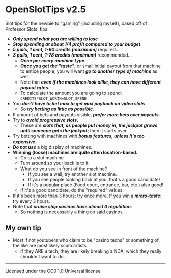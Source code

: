 # OpenSlotTips v2.5
Slot tips for the newbie to "gaming" (including myself), based off of Professor Slots' tips.


* ***Only spend what you are willing to lose***
* ***Stop spending at about 1/4 profit compared to your budget***
* ***5 pulls, 1 cent, 1-90 credits (maximum)*** required... 
* ***3 pulls, 1 cent, 1-78 credits (maximum)*** recommended... 
	* ***Once per every machine type***
	* ***Once you get the "taste"***, or small initial payout from that machine to entice people, you will want ***go to another type of machine*** as well.
	* Note that ***even if the machines look alike, they can have different payout rates.***
  * To calculate the amount you are going to spend: `CREDITS*SLOT_WORTH=SLOT_SPEND`
* You ***don't have to bet max to get max payback on video slots***
	* So ***try betting as little as possible.***
* If amount of bets and payouts visible, ***prefer more bets over payouts.***
* Try to ***avoid progressive slots.***
  * These are ***slots that, as people put money in, the jackpot grows until someone gets the jackpot***; then it starts over.
* Try betting with machines with ***bonus features, unless it's too expensive.***
* ***Do not use*** a big display of machines.
* **Winning (loose) machines are quite often location-based.**
	* Go to a slot machine
	* Turn around so your back is to it
	* What do you see in front of the machine?
		* If you see a wall, try another slot machine.
		* If you see people looking back at you, that's a good candidate!
		* If it's a popular place (Food court, entrance, bar, etc.) also good!
	* If it's a good candidate, do the "required" values. 
* If it's been more than 3 hours: try once more. If you win a ***micro-taste***: try every 3 hours.
* Note that ***cruise ship casinos have almost 0 regulation.***
	* So nothing is necessarily a thing on said casinos.

## My own tip

* Most if not youtubers who claim to be "casino techs" or something of the like are most likely scam artists.
	* If they ARE a tech, they are likely breaking a NDA, which they really shouldn't want to do.

- - - -

Licensed under the CC0 1.0 Universal license
